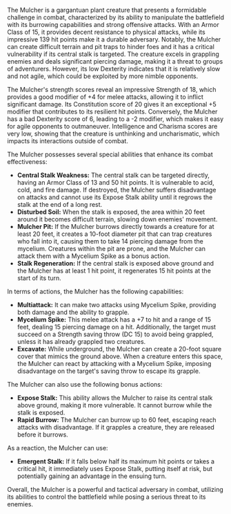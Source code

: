 The Mulcher is a gargantuan plant creature that presents a formidable challenge in combat, characterized by its ability to manipulate the battlefield with its burrowing capabilities and strong offensive attacks. With an Armor Class of 15, it provides decent resistance to physical attacks, while its impressive 139 hit points make it a durable adversary. Notably, the Mulcher can create difficult terrain and pit traps to hinder foes and it has a critical vulnerability if its central stalk is targeted. The creature excels in grappling enemies and deals significant piercing damage, making it a threat to groups of adventurers. However, its low Dexterity indicates that it is relatively slow and not agile, which could be exploited by more nimble opponents.

The Mulcher's strength scores reveal an impressive Strength of 18, which provides a good modifier of +4 for melee attacks, allowing it to inflict significant damage. Its Constitution score of 20 gives it an exceptional +5 modifier that contributes to its resilient hit points. Conversely, the Mulcher has a bad Dexterity score of 6, leading to a -2 modifier, which makes it easy for agile opponents to outmaneuver. Intelligence and Charisma scores are very low, showing that the creature is unthinking and uncharismatic, which impacts its interactions outside of combat.

The Mulcher possesses several special abilities that enhance its combat effectiveness:
- **Central Stalk Weakness:** The central stalk can be targeted directly, having an Armor Class of 13 and 50 hit points. It is vulnerable to acid, cold, and fire damage. If destroyed, the Mulcher suffers disadvantage on attacks and cannot use its Expose Stalk ability until it regrows the stalk at the end of a long rest.
- **Disturbed Soil:** When the stalk is exposed, the area within 20 feet around it becomes difficult terrain, slowing down enemies' movement.
- **Mulcher Pit:** If the Mulcher burrows directly towards a creature for at least 20 feet, it creates a 10-foot diameter pit that can trap creatures who fall into it, causing them to take 14 piercing damage from the mycelium. Creatures within the pit are prone, and the Mulcher can attack them with a Mycelium Spike as a bonus action.
- **Stalk Regeneration:** If the central stalk is exposed above ground and the Mulcher has at least 1 hit point, it regenerates 15 hit points at the start of its turn.

In terms of actions, the Mulcher has the following capabilities:
- **Multiattack:** It can make two attacks using Mycelium Spike, providing both damage and the ability to grapple.
- **Mycelium Spike:** This melee attack has a +7 to hit and a range of 15 feet, dealing 15 piercing damage on a hit. Additionally, the target must succeed on a Strength saving throw (DC 15) to avoid being grappled, unless it has already grappled two creatures.
- **Excavate:** While underground, the Mulcher can create a 20-foot square cover that mimics the ground above. When a creature enters this space, the Mulcher can react by attacking with a Mycelium Spike, imposing disadvantage on the target's saving throw to escape its grapple.

The Mulcher can also use the following bonus actions:
- **Expose Stalk:** This ability allows the Mulcher to raise its central stalk above ground, making it more vulnerable. It cannot burrow while the stalk is exposed.
- **Rapid Burrow:** The Mulcher can burrow up to 60 feet, escaping reach attacks with disadvantage. If it grapples a creature, they are released before it burrows.

As a reaction, the Mulcher can use:
- **Emergent Stalk:** If it falls below half its maximum hit points or takes a critical hit, it immediately uses Expose Stalk, putting itself at risk, but potentially gaining an advantage in the ensuing turn.

Overall, the Mulcher is a powerful and tactical adversary in combat, utilizing its abilities to control the battlefield while posing a serious threat to its enemies.